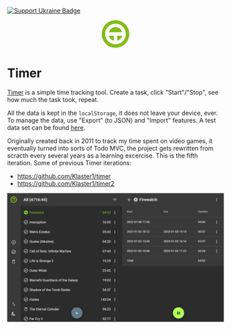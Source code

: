 [![Support Ukraine Badge](https://bit.ly/support-ukraine-now)](https://github.com/support-ukraine/support-ukraine)

<div align="center"><img src="src/assets/favicon.svg" with='64' height='64'></div>

# Timer

[Timer](https://klaster1.github.io/timer-5) is a simple time tracking tool. Create a task, click "Start"/"Stop", see how much the task took, repeat.

All the data is kept in the `localStorage`, it does not leave your device, ever. To manage the data, use "Export" (to JSON) and "Import" features. A test data set can be found [here](https://gist.githubusercontent.com/Klaster1/a456beaf5384924fa960790160286d8a/raw/179c67dad43c66d48fb7c766f1e19b58df4c64cf/games.json).

Originally created back in 2011 to track my time spent on video games, it eventually turned into sorts of Todo MVC, the project gets rewritten from scracth every several years as a learning excercise. This is the fifth iteration. Some of previous Timer iterations:

- https://github.com/Klaster1/timer
- https://github.com/Klaster1/timer2

<a href="https://raw.githubusercontent.com/Klaster1/Klaster1/timer-5/master/screenshot.png"><img src="screenshot.png"></a>
